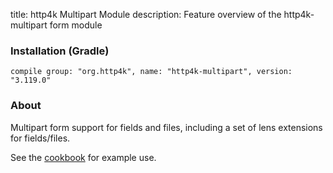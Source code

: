 title: http4k Multipart Module
description: Feature overview of the http4k-multipart form module

### Installation (Gradle)
```compile group: "org.http4k", name: "http4k-multipart", version: "3.119.0"```

### About

Multipart form support for fields and files, including a set of lens extensions for fields/files.

See the [cookbook](/cookbook/multipart_forms/) for example use.
